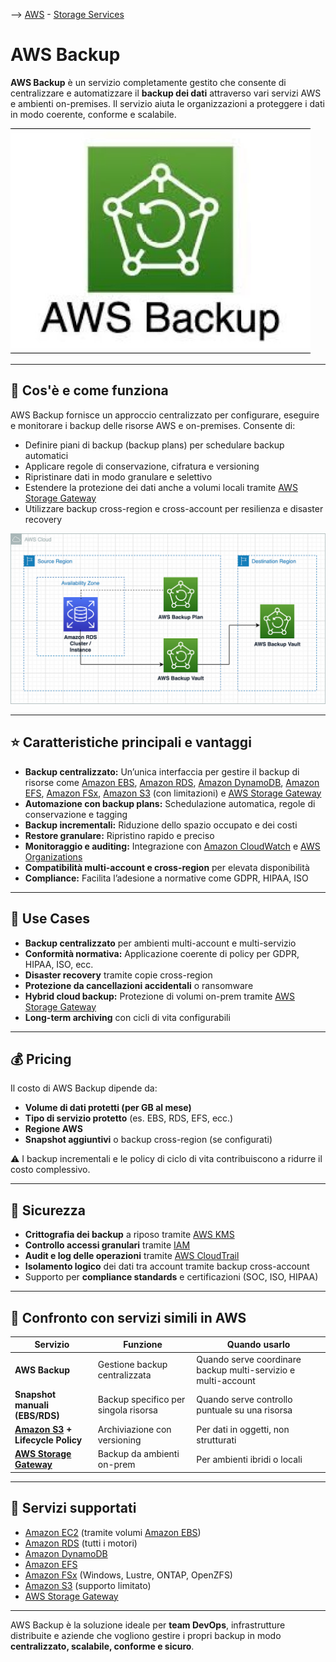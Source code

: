 --> [AWS](/00-Intro/AWS.md)  -  [Storage Services](/02-Storage-services/AWS-Storage-Services.md)

# AWS Backup

**AWS Backup** è un servizio completamente gestito che consente di centralizzare e automatizzare il **backup dei dati** attraverso vari servizi AWS e ambienti on-premises. Il servizio aiuta le organizzazioni a proteggere i dati in modo coerente, conforme e scalabile.

![AWS Backup logo](img/awsbackup.jpg)

---

## 🔧 Cos'è e come funziona

AWS Backup fornisce un approccio centralizzato per configurare, eseguire e monitorare i backup delle risorse AWS e on-premises. Consente di:

- Definire piani di backup (backup plans) per schedulare backup automatici
- Applicare regole di conservazione, cifratura e versioning
- Ripristinare dati in modo granulare e selettivo
- Estendere la protezione dei dati anche a volumi locali tramite [AWS Storage Gateway](/02-Storage-services/AWS-Storage-Gateway.md)
- Utilizzare backup cross-region e cross-account per resilienza e disaster recovery

![vault](img/backup-vault.png)

---

## ⭐ Caratteristiche principali e vantaggi

- **Backup centralizzato:** Un’unica interfaccia per gestire il backup di risorse come [Amazon EBS](/02-Storage-services/Amazon-EBS.md), [Amazon RDS](/04-Database-services/Amazon-RDS.md), [Amazon DynamoDB](/04-Database-services/Amazon-DynamoDB.md), [Amazon EFS](/02-Storage-services/Amazon-EFS.md), [Amazon FSx](/02-Storage-services/Amazon-FSx.md), [Amazon S3](/02-Storage-services/Amazon-S3.md) (con limitazioni) e [AWS Storage Gateway](/02-Storage-services/AWS-Storage-Gateway.md)
- **Automazione con backup plans:** Schedulazione automatica, regole di conservazione e tagging
- **Backup incrementali:** Riduzione dello spazio occupato e dei costi
- **Restore granulare:** Ripristino rapido e preciso
- **Monitoraggio e auditing:** Integrazione con [Amazon CloudWatch](/08-Auditing-Monitoring-Logging/Amazon-CloudWatch.md) e [AWS Organizations](/09-Sicurezza-Compliance-Governance/Compliance-e-Governance/AWS-Organizations.md)
- **Compatibilità multi-account e cross-region** per elevata disponibilità
- **Compliance:** Facilita l’adesione a normative come GDPR, HIPAA, ISO

---

## 🚀 Use Cases

- **Backup centralizzato** per ambienti multi-account e multi-servizio
- **Conformità normativa:** Applicazione coerente di policy per GDPR, HIPAA, ISO, ecc.
- **Disaster recovery** tramite copie cross-region
- **Protezione da cancellazioni accidentali** o ransomware
- **Hybrid cloud backup:** Protezione di volumi on-prem tramite [AWS Storage Gateway](/02-Storage-services/AWS-Storage-Gateway.md)
- **Long-term archiving** con cicli di vita configurabili

---

## 💰 Pricing

Il costo di AWS Backup dipende da:

- **Volume di dati protetti (per GB al mese)**
- **Tipo di servizio protetto** (es. EBS, RDS, EFS, ecc.)
- **Regione AWS**
- **Snapshot aggiuntivi** o backup cross-region (se configurati)

⚠️ I backup incrementali e le policy di ciclo di vita contribuiscono a ridurre il costo complessivo.

---

## 🔐 Sicurezza

- **Crittografia dei backup** a riposo tramite [AWS KMS](/09-Sicurezza-Compliance-Governance/Sicurezza/AWS-KMS.md)
- **Controllo accessi granulari** tramite [IAM](/09-Sicurezza-Compliance-Governance/Sicurezza/AWS-IAM.md)
- **Audit e log delle operazioni** tramite [AWS CloudTrail](/08-Auditing-Monitoring-Logging/Amazon-CloudTrail.md)
- **Isolamento logico** dei dati tra account tramite backup cross-account
- Supporto per **compliance standards** e certificazioni (SOC, ISO, HIPAA)

---

## 🔄 Confronto con servizi simili in AWS

| Servizio                    | Funzione                            | Quando usarlo                                               |
|-----------------------------|--------------------------------------|-------------------------------------------------------------|
| **AWS Backup**              | Gestione backup centralizzata        | Quando serve coordinare backup multi-servizio e multi-account |
| **Snapshot manuali (EBS/RDS)** | Backup specifico per singola risorsa | Quando serve controllo puntuale su una risorsa             |
| **[Amazon S3](/02-Storage-services/Amazon-S3.md) + Lifecycle Policy** | Archiviazione con versioning        | Per dati in oggetti, non strutturati                       |
| **[AWS Storage Gateway](/02-Storage-services/AWS-Storage-Gateway.md)** | Backup da ambienti on-prem          | Per ambienti ibridi o locali                               |

---

## 🧩 Servizi supportati

- [Amazon EC2](/01-Compute-options/Amazon-EC2.md) (tramite volumi [Amazon EBS](/02-Storage-services/Amazon-EBS.md))
- [Amazon RDS](/04-Database-services/Amazon-RDS.md) (tutti i motori)
- [Amazon DynamoDB](/04-Database-services/Amazon-DynamoDB.md)
- [Amazon EFS](/02-Storage-services/Amazon-EFS.md)
- [Amazon FSx](/02-Storage-services/Amazon-FSx.md) (Windows, Lustre, ONTAP, OpenZFS)
- [Amazon S3](/02-Storage-services/Amazon-S3.md) (supporto limitato)
- [AWS Storage Gateway](/02-Storage-services/AWS-Storage-Gateway.md)

---

AWS Backup è la soluzione ideale per **team DevOps**, infrastrutture distribuite e aziende che vogliono gestire i propri backup in modo **centralizzato, scalabile, conforme e sicuro**.

